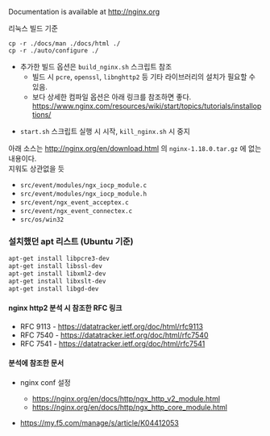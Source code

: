 
Documentation is available at http://nginx.org



리눅스 빌드 기준
```
cp -r ./docs/man ./docs/html ./
cp -r ./auto/configure ./
```

- 추가한 빌드 옵션은 `build_nginx.sh` 스크립트 참조
    - 빌드 시 `pcre`, `openssl`, `libnghttp2` 등 기타 라이브러리의 설치가 필요할 수 있음.
    - 보다 상세한 컴파일 옵션은 아래 링크를 참조하면 좋다. \
        <https://www.nginx.com/resources/wiki/start/topics/tutorials/installoptions/> 

+ `start.sh` 스크립트 실행 시 시작, `kill_nginx.sh` 시 중지

아래 소스는 <http://nginx.org/en/download.html> 의 `nginx-1.18.0.tar.gz` 에 없는 내용이다. \
지워도 상관없을 듯
- `src/event/modules/ngx_iocp_module.c`
- `src/event/modules/ngx_iocp_module.h`
- `src/event/ngx_event_acceptex.c`
- `src/event/ngx_event_connectex.c`
- `src/os/win32`


### 설치했던 apt 리스트 (Ubuntu 기준)

```bash
apt-get install libpcre3-dev
apt-get install libssl-dev
apt-get install libxml2-dev
apt-get install libxslt-dev
apt-get install libgd-dev
```


#### nginx http2 분석 시 참조한 RFC 링크

+ RFC 9113 - <https://datatracker.ietf.org/doc/html/rfc9113>
+ RFC 7540 - <https://datatracker.ietf.org/doc/html/rfc7540>
+ RFC 7541 - <https://datatracker.ietf.org/doc/html/rfc7541>


#### 분석에 참조한 문서

- nginx conf 설정
    + <https://nginx.org/en/docs/http/ngx_http_v2_module.html>
    + <https://nginx.org/en/docs/http/ngx_http_core_module.html>

- <https://my.f5.com/manage/s/article/K04412053>
